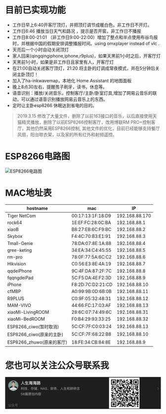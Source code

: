 # 目前已实现功能
- 工作日早上6:40开客厅顶灯，并把顶灯调节成暖白色，非工作日不开灯。
- 工作日6:46 播放当日天气和路况 ，提示是否开窗，非工作日不播报
- 工作日8:00-21:01 （非工作日9:00-22:00）增加了整点和半点使用布谷鸟报时，并根据中国的假期安排调整播报时间。using omxplayer instead of vlc . 
- 天亮后一个小时自动关闭顶灯
- 家人回来(qingqingiphone,iphone,r9plus)，如果天黑前1小时之后，开客厅灯
- 天黑前1小时，如果是非工作日且家里有人，开客厅灯
- 在21:00自动关闭客厅顶灯，21:20 将主卧的灯调成常夜模式，并在5分钟后关闭主卧顶灯！
- 加入了ha-inkwavemap，本地化 Home Assistant 的地图面板
- 晚上8点30左右，提醒孩子刷牙，读书，休息等。
- 语音识别：播放/关闭音乐，控制客厅/主卧/卧室灯具,增加了网易云音乐的联动，可以通过语音识别播放网易云音乐上的东西。
- 定时让主卧esp8266 休眠达到省电的目的。

> 2019.3.15 修改了大量文件，删除了以前163接口的音乐，以后直接使用天猫精灵播放，删除了以前ESP8266控制客厅，改用博联RM PRO+控制客厅，其他仍然采用ESP8266控制, 其他文件的优化，目前已经能够支持餐厅风扇，阳台晾衣架，以及家的所有红外和射频遥控。

# ESP8266电路图
![ESP8266电路图](img/light-esp8266.png)

# MAC地址表
hostname|mac|IP
---|---|---
Tiger NetCom|00:17:13:1F:18:D9|192.168.88.170
rock64 | 1E:EF:FC:28:0C:BA|192.168.88.1
xiaoB | B8:27:EB:6C:F9:BC|192.168.88.2
Skybox|F4:4C:70:B3:E1:91|192.168.88.3
Tmall-Genie|78:DA:07:8E:1A:88|192.168.88.4
gree-keting|34:EA:34:C4:45:55|192.168.88.5
rm-pro|78:0F:77:5A:6C:C2|192.168.88.6
Hikvision|C0:56:E3:8E:4A:19|192.168.88.7
qqdeiPhone|9C:4F:DA:87:2F:7C|192.168.88.8
fqqngdeiPad|5C:F5:DA:4E:F2:3D|192.168.88.9
iPhone|F8:2D:7C:D2:21:CD|192.168.88.10
cfMBP|A0:99:9B:0D:6B:0B|192.168.88.11
R9PLUS|C0:9F:05:32:48:31|192.168.88.12
MAM-VIVO|44:66:FC:17:03:AF|192.168.88.13
xiaoMi-LivingROOM|28:6C:07:74:49:6C|192.168.88.31
xiaoMi-BedROOM|F0:B4:29:93:33:25|192.168.88.32
ESP8266_ciwo(暂时取消)|5C:CF:7F:C0:03:24|192.168.88.13
ESP8266_ciwo(原来的主卧)|5C:CF:7F:68:22:B8|192.168.88.10
ESP8266_zhuwo(原来的客厅)|18:FE:34:CB:84:8E|192.168.88.9

# 您也可以关注公众号联系我
![人生海海路](img/Xnip2025-01-12_20-24-18.jpg)

